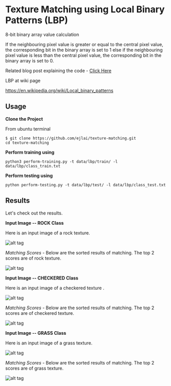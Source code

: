 # Texture Matching using Local Binary Patterns (LBP)
8-bit binary array value calculation

If the neighbouring pixel value is greater or equal to the central pixel value, the corresponding bit in the binary array is set to 1 else if the neighbouring pixel value is less than the central pixel value, the corresponding bit in the binary array is set to 0. 

Related blog post explaining the code - [Click
Here](http://hanzratech.in/2015/05/30/local-binary-patterns.html)

LBP at wiki page

https://en.wikipedia.org/wiki/Local_binary_patterns

## Usage

__Clone the Project__

From ubuntu terminal
```
$ git clone https://github.com/ejlai/texture-matching.git
cd texture-matching

```

__Perform training using__

```
python3 perform-training.py -t data/lbp/train/ -l data/lbp/class_train.txt
```

__Perform testing using__

```
python perform-testing.py -t data/lbp/test/ -l data/lbp/class_test.txt
```
## Results

Let's check out the results.

__Input Image -- ROCK Class__

Here is an input image of a rock texture.

![alt tag](docs/images/query-image-1.png)

_Matching Scores_ - Below are the sorted results of matching. The top 2 scores are of rock texture.

![alt tag](docs/images/query-image-results-1.png)

__Input Image -- CHECKERED Class__

Here is an input image of a checkered texture .

![alt tag](docs/images/query-image-2.png)

_Matching Scores_ - Below are the sorted results of matching. The top 2 scores are of checkered texture.

![alt tag](docs/images/query-image-results-2.png)

__Input Image -- GRASS Class__

Here is an input image of a grass texture.

![alt tag](docs/images/query-image-3.png)

_Matching Scores_ - Below are the sorted results of matching. The top 2 scores are of grass texture.

![alt tag](docs/images/query-image-results-3.png)
